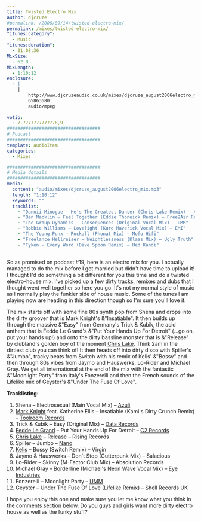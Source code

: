```yaml
---
title: Twisted Electro Mix
author: djcruze
#permalink: /2006/09/14/twisted-electro-mix/
permalink: /mixes/twisted-electro-mix/
"itunes:category":
  - Music
"itunes:duration":
  - 01:08:36
MixSize:
  - 62.8
MixLength:
  - 1:10:12
enclosure:
  - |
    |
        http://www.djcruzeaudio.co.uk/mixes/djcruze_august2006electro_mix.mp3
        65863680
        audio/mpeg
        
votio:
  - 7.7777777777778,9,
###################################
# Podcast
###################################
template: audioItem
categories:
  - Mixes

###################################
# Media details
###################################
media:
  content: "audio/mixes/djcruze_august2006electro_mix.mp3"
  length: "1:10:12"
  keywords: ""
  tracklist:
    - "Dannii Minogue – He's The Greatest Dancer (Chris Lake Remix) – AATW"
    - "Ben Macklin – Feel Together (Eddie Thoneick Remix) – Free2Air Recordings"
    - "The Group Dynamics – Consequences (Original Vocal Mix) – UMM"
    - "Robbie Williams – Lovelight (Kurd Maverick Vocal Mix) – EMI"
    - "The Young Punx – Rockall (Phonat Mix) – Mofo Hifi"
    - "Freelance Hellraiser – Weightlessness (Klaas Mix) – Ugly Truth"
    - "Tyken – Every Word (Dave Spoon Remix) – Hed Kandi"
---
```


So as promised on podcast #19, here is an electro mix for you. I actually managed to do the mix before I got married but didn't have time to upload it! I thought I'd do something a bit different for you this time and do a twisted electro-house mix. I've picked up a few dirty tracks, remixes and dubs that I thought went well together so here you go. It's not my normal style of music as I normally play the funkier side of house music. Some of the tunes I am playing now are heading in this direction though so I'm sure you'll love it.

The mix starts off with some fine 80s synth pop from Shena and drops into the dirty groover that is Mark Knight's &"Insatiable". It then builds up through the massive &"Easy" from Germany's Trick & Kubik, the acid anthem that is Fedde Le Grand's &"Put Your Hands Up For Detroit" (...go on, put your hands up!) and onto the dirty bassline monster that is &"Release" by clubland's golden boy of the moment [Chris Lake][1]. Think 2am in the dirtiest club you can think of! It then heads off into dirty disco with Spiller's &"Jumbo", tracky beats from Switch with his remix of Kelis' &"Bossy" and then through 80s vibes from Jaymo and Hauswerks, Lo-Rider and Michael Gray. We get all international at the end of the mix with the fantastic &"Moonlight Party" from Italy's Fonzerelli and then the French sounds of the Lifelike mix of Geyster's &"Under The Fuse Of Love".

**Tracklisting:**

  1. Shena – Electrosexual (Main Vocal Mix) – [Azuli][2]
  2. [Mark Knight][3] feat. Katherine Ellis – Insatiable (Kami's Dirty Crunch Remix) – [Toolroom Records][4]
  3. Trick & Kubik – Easy (Original Mix) – [Data Records][5]
  4. [Fedde Le Grand][6] – Put Your Hands Up For Detroit – [C2 Records][7]
  5. [Chris Lake][1] – Release – Rising Records
  6. Spiller – Jumbo – [Nano][8]
  7. [Kelis][9] – Bossy (Switch Remix) – Virgin
  8. Jaymo & Hauswerks – Don't Stop (Gutterpunk Mix) – Salacious
  9. Lo-Rider – Skinny (M-Factor Club Mix) – Absolution Records
 10. Michael Gray – Borderline (Michael's Neon Wave Vocal Mix) – [Eye Industries][10]
 11. Fonzerelli – Moonlight Party – [UMM][11]
 12. Geyster – Under The Fuse Of Love (Lifelike Remix) – Shell Records UK

I hope you enjoy this one and make sure you let me know what you think in the comments section below. Do you guys and girls want more dirty electro house as well as the funky stuff?

 [1]: http://www.chris-lake.com/
 [2]: http://www.azuli.com/
 [3]: http://www.djmarkknight.com/
 [4]: http://www.toolroomrecords.com/
 [5]: http://www.ministryofsound.com/
 [6]: http://www.feddelegrand.com/
 [7]: http://www.myspace.com/cr2records
 [8]: http://www.myspace.com/nanorec
 [9]: http://www.kelis.co.uk/
 [10]: http://www.eyeindustries.com/
 [11]: http://www.ummrecords.com/